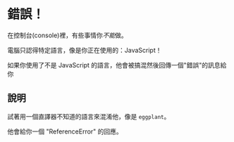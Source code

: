 錯誤！
=================

在控制台(console)裡，有些事情你*不能*做。

電腦只認得特定語言，像是你正在使用的：JavaScript！

如果你使用了不是 JavaScript 的語言，他會被搞混然後回傳一個"錯誤"的訊息給你

說明
----

試著用一個直譯器不知道的語言來混淆他，像是 `eggplant`。

他會給你一個 "ReferenceError" 的回應。
